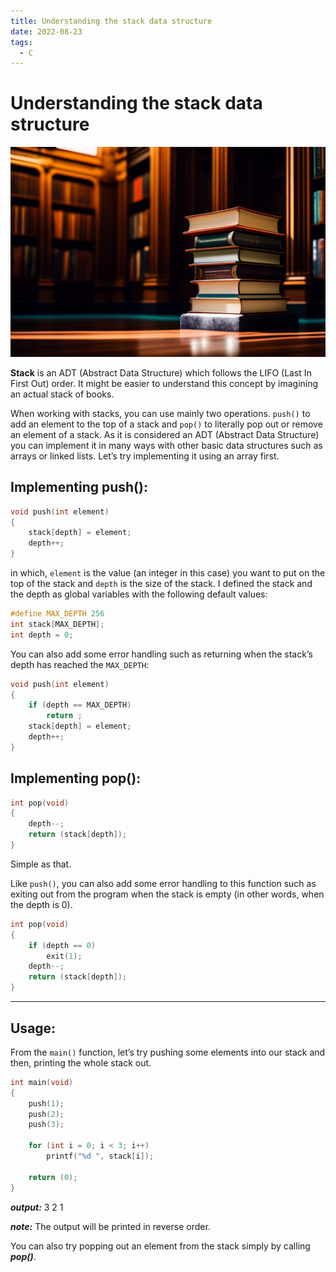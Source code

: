 ```yaml
---
title: Understanding the stack data structure
date: 2022-08-23
tags:
  - C
---
```

# Understanding the stack data structure

![image](../media/stacks.jpg)

**Stack** is an ADT (Abstract Data Structure) which follows the LIFO (Last In First Out) order. It might be easier to understand this concept by imagining an actual stack of books.

When working with stacks, you can use mainly two operations. `push()` to add an element to the top of a stack and `pop()` to literally pop out or remove an element of a stack. As it is considered an ADT (Abstract Data Structure) you can implement it in many ways with other basic data structures such as arrays or linked lists. Let’s try implementing it using an array first.

## Implementing push():

```c
void push(int element)
{
	stack[depth] = element;
	depth++;
}
```

in which, `element` is the value (an integer in this case) you want to put on the top of the stack and `depth` is the size of the stack. I defined the stack and the depth as global variables with the following default values:

```c
#define MAX_DEPTH 256
int stack[MAX_DEPTH];
int depth = 0;
```

You can also add some error handling such as returning when the stack’s depth has reached the `MAX_DEPTH`:

```c
void push(int element)
{
	if (depth == MAX_DEPTH)
		return ;
	stack[depth] = element;
	depth++;
}
```

## Implementing pop():

```c
int pop(void)
{
	depth--;
	return (stack[depth]);
}
```

Simple as that.

Like `push()`, you can also add some error handling to this function such as exiting out from the program when the stack is empty (in other words, when the depth is 0).

```c
int pop(void)
{
	if (depth == 0)
		exit(1);
	depth--;
	return (stack[depth]);
}
```

---

## Usage:

From the `main()` function, let’s try pushing some elements into our stack and then, printing the whole stack out.

```c
int main(void)
{
	push(1);
	push(2);
	push(3);

	for (int i = 0; i < 3; i++)
		printf("%d ", stack[i]);
	
	return (0);
}
```

***output:*** 3 2 1

***note:*** The output will be printed in reverse order.

You can also try popping out an element from the stack simply by calling ***pop()***.
